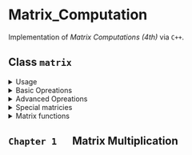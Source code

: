 # Matrix_Computation
Implementation of *Matrix Computations (4th)* via `C++`.

## Class `matrix`

<details>
<summary>Usage</summary>

```cpp
#include "includes/matrix.h"
```
</details>
<details>
<summary>Basic Opreations</summary>

-   <details>
    <summary>Create matrix</summary>

    ```cpp
    matrix<_T> M(n,m);		    // creates M as a n-by-m matrix of type _T with 0 ...
    matrix<_T> M(n,m,{...});	// or elements listed in {...} with column-first order
    matrix<_T> M(Size,{...};)   // Size is a matrix of at least 2 element.
    ```	
    - Examples
	```cpp
	matrix<int> M(2,2);
	matrix<int> M(2,2,{1,2,3});
	matrix<int> M(2,2,{1,2,3,4,5});
    matrix<int> M(matrix<int>(2,1,{2,2}),{});
	```
	define
	<p align="center"><img src="https://latex.codecogs.com/png.latex?\begin{bmatrix}0&0\\0&0\end{bmatrix},\quad\begin{bmatrix}1&2\\3&0\end{bmatrix},\quad\begin{bmatrix}1&2\\3&4\end{bmatrix},\quad\begin{bmatrix}0&0\\0&0\end{bmatrix}."></p>
    </details>



-   <details>
    <summary>Get/set single element</summary>

    There are two ways to get element of a matrix, via **index** or **subscripts**. Index starts from 0 at upper-left corner, and increases 1 by moving down or moving to the top of the next column. Subscripts starts from (0,0) at upper-left corner.
    ```cpp
    M.get(i);        // get via index i.
    M.get(i,j);      // get via subscripts (i,j).
    M[i][j]=...;     // set via subscrpits (i,j).
    ```
    </details>

-   <details>
    <summary>Get submatrix</summary>

    ```cpp
    M[I];           // I is an index matrix.
    M.get(I);
    M.get(R,L);     // R is index matrix of row and L is of column.
    ```
    - Example
	```cpp
	matrix<int>(2,2,{1,2,3,4}).submtr(matrix<int>(2,1,{0,0}),matrix<int>(1,2,{1,0}));	// [2,1;2,1]
	```
    </details>

-   <details>
    <summary>Set submatrix</summary>

    ```cpp
    M.set(I,V);	        // I is index matrix, V is value matrix with same element number of I.
    ```
    </details>
</details>

<details>
<summary>Advanced Opreations</summary>

```cpp
M.T();   	        // return conjugate of M.
M.T(0);   	        // return transpose of M.
M*N;                // point-wise multiplication of two same-size matricies.
M/N;                // point-wise division of two same-size matricies.
M^N;                // matrix multiplication.
```
</details>

<details>
<summary>Special matricies</summary>

```cpp
eye(n);             // create an identity matrix of size n.
ones(Size);         // create an all-1 matrix of size matrix Size.
linspace(n,m,d);    // create a row-1 matrix, starting from n,
                    // increasing by d, and ending with the number
                    // whose next step will be greater than m.
```
</details>

<details>
<summary>Matrix functions</summary>

```cpp
min(M);             // return a row-1 matrix consisting of minimum value of each column.
max(M);             // return a row-1 matrix consisting of maximum value of each column.
chs(M,f);           // return a row-1 matrix consisting of maximum value of each column
                    // by the comparing function f.
                    // Example: For int matrix M,
                    //      chs(M,(bool(*)(const int&,const int&))
                    //      ([](const int& a,const int& b)->bool{return a>=b;}));)=max(M).
size(M);            // return a 2-by-1 matrix indicating row and column numbers.
numel(M);           // return the number of elements.
reshape(M,Size);    // Size is an at-least-2-element matrix.
vecnorm(M,p=2);     // return a row-1 matrix consisting of lp norm of each column.
diag(M,n=0);        // return the n-offset diagonal of M as a row-1 matrix.
utri(M,n=0);
ltri(M,n=0);        // return the upper/lower part of M with offset n;
```
</details>

## `Chapter 1` &emsp; Matrix Multiplication
